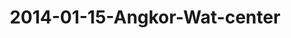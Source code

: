 ---
layout: blog
title: 2014-01-15-Angkor-Wat-center
category: blog
lat: 13.4125
lng: 103.8661
image: https://s3-us-west-2.amazonaws.com/travels2013/2014-01-15 19:24:24 PST.jpg
observation: 20140115192424PST
---